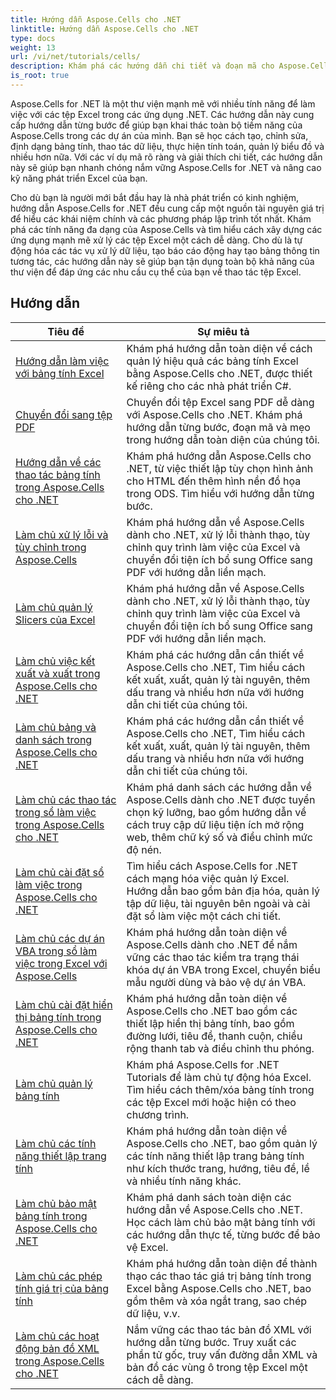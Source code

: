 ```yaml
---
title: Hướng dẫn Aspose.Cells cho .NET
linktitle: Hướng dẫn Aspose.Cells cho .NET
type: docs
weight: 13
url: /vi/net/tutorials/cells/
description: Khám phá các hướng dẫn chi tiết và đoạn mã cho Aspose.Cells dành cho .NET, bao gồm cách tạo, chỉnh sửa, chuyển đổi, in và quản lý bảng tính Excel.
is_root: true
---
```


Aspose.Cells for .NET là một thư viện mạnh mẽ với nhiều tính năng để làm việc với các tệp Excel trong các ứng dụng .NET. Các hướng dẫn này cung cấp hướng dẫn từng bước để giúp bạn khai thác toàn bộ tiềm năng của Aspose.Cells trong các dự án của mình. Bạn sẽ học cách tạo, chỉnh sửa, định dạng bảng tính, thao tác dữ liệu, thực hiện tính toán, quản lý biểu đồ và nhiều hơn nữa. Với các ví dụ mã rõ ràng và giải thích chi tiết, các hướng dẫn này sẽ giúp bạn nhanh chóng nắm vững Aspose.Cells for .NET và nâng cao kỹ năng phát triển Excel của bạn.

Cho dù bạn là người mới bắt đầu hay là nhà phát triển có kinh nghiệm, hướng dẫn Aspose.Cells for .NET đều cung cấp một nguồn tài nguyên giá trị để hiểu các khái niệm chính và các phương pháp lập trình tốt nhất. Khám phá các tính năng đa dạng của Aspose.Cells và tìm hiểu cách xây dựng các ứng dụng mạnh mẽ xử lý các tệp Excel một cách dễ dàng. Cho dù là tự động hóa các tác vụ xử lý dữ liệu, tạo báo cáo động hay tạo bảng thông tin tương tác, các hướng dẫn này sẽ giúp bạn tận dụng toàn bộ khả năng của thư viện để đáp ứng các nhu cầu cụ thể của bạn về thao tác tệp Excel.

## Hướng dẫn
| Tiêu đề | Sự miêu tả |
| --- | --- |
| [Hướng dẫn làm việc với bảng tính Excel](./guide-to-working-with-excel-worksheets/) | Khám phá hướng dẫn toàn diện về cách quản lý hiệu quả các bảng tính Excel bằng Aspose.Cells cho .NET, được thiết kế riêng cho các nhà phát triển C#. |
| [Chuyển đổi sang tệp PDF](./conversion-to-pdf-file/) | Chuyển đổi tệp Excel sang PDF dễ dàng với Aspose.Cells cho .NET. Khám phá hướng dẫn từng bước, đoạn mã và mẹo trong hướng dẫn toàn diện của chúng tôi. |
| [Hướng dẫn về các thao tác bảng tính trong Aspose.Cells cho .NET](./guide-worksheet-operations/) | Khám phá hướng dẫn Aspose.Cells cho .NET, từ việc thiết lập tùy chọn hình ảnh cho HTML đến thêm hình nền đồ họa trong ODS. Tìm hiểu với hướng dẫn từng bước. |
| [Làm chủ xử lý lỗi và tùy chỉnh trong Aspose.Cells](./mastering-error-handling-and-customization/) | Khám phá hướng dẫn về Aspose.Cells dành cho .NET, xử lý lỗi thành thạo, tùy chỉnh quy trình làm việc của Excel và chuyển đổi tiện ích bổ sung Office sang PDF với hướng dẫn liền mạch. |
| [Làm chủ quản lý Slicers của Excel](./mastering-excel-slicers-management/) | Khám phá hướng dẫn về Aspose.Cells dành cho .NET, xử lý lỗi thành thạo, tùy chỉnh quy trình làm việc của Excel và chuyển đổi tiện ích bổ sung Office sang PDF với hướng dẫn liền mạch. |
| [Làm chủ việc kết xuất và xuất trong Aspose.Cells cho .NET](./mastering-rendering-and-exporting/) | Khám phá các hướng dẫn cần thiết về Aspose.Cells cho .NET, Tìm hiểu cách kết xuất, xuất, quản lý tài nguyên, thêm dấu trang và nhiều hơn nữa với hướng dẫn chi tiết của chúng tôi. |
| [Làm chủ bảng và danh sách trong Aspose.Cells cho .NET](./mastering-tables-and-lists/) | Khám phá các hướng dẫn cần thiết về Aspose.Cells cho .NET, Tìm hiểu cách kết xuất, xuất, quản lý tài nguyên, thêm dấu trang và nhiều hơn nữa với hướng dẫn chi tiết của chúng tôi. |
| [Làm chủ các thao tác trong sổ làm việc trong Aspose.Cells cho .NET](./mastering-workbook-operations/) | Khám phá danh sách các hướng dẫn về Aspose.Cells dành cho .NET được tuyển chọn kỹ lưỡng, bao gồm hướng dẫn về cách truy cập dữ liệu tiện ích mở rộng web, thêm chữ ký số và điều chỉnh mức độ nén. |
| [Làm chủ cài đặt sổ làm việc trong Aspose.Cells cho .NET](./mastering-workbook-settings/) | Tìm hiểu cách Aspose.Cells for .NET cách mạng hóa việc quản lý Excel. Hướng dẫn bao gồm bản địa hóa, quản lý tập dữ liệu, tài nguyên bên ngoài và cài đặt sổ làm việc một cách chi tiết. |
| [Làm chủ các dự án VBA trong sổ làm việc trong Excel với Aspose.Cells](./mastering-workbook-vba-project/) | Khám phá hướng dẫn toàn diện về Aspose.Cells dành cho .NET để nắm vững các thao tác kiểm tra trạng thái khóa dự án VBA trong Excel, chuyển biểu mẫu người dùng và bảo vệ dự án VBA. |
| [Làm chủ cài đặt hiển thị bảng tính trong Aspose.Cells cho .NET](./mastering-worksheet-display-settings/) | Khám phá hướng dẫn toàn diện về Aspose.Cells cho .NET bao gồm các thiết lập hiển thị bảng tính, bao gồm đường lưới, tiêu đề, thanh cuộn, chiều rộng thanh tab và điều chỉnh thu phóng. |
| [Làm chủ quản lý bảng tính](./mastering-worksheet-management/) | Khám phá Aspose.Cells for .NET Tutorials để làm chủ tự động hóa Excel. Tìm hiểu cách thêm/xóa bảng tính trong các tệp Excel mới hoặc hiện có theo chương trình. |
| [Làm chủ các tính năng thiết lập trang tính](./mastering-worksheet-page-setup-features/) | Khám phá hướng dẫn toàn diện về Aspose.Cells cho .NET, bao gồm quản lý các tính năng thiết lập trang bảng tính như kích thước trang, hướng, tiêu đề, lề và nhiều tính năng khác. |
| [Làm chủ bảo mật bảng tính trong Aspose.Cells cho .NET](./mastering-worksheet-security/) | Khám phá danh sách toàn diện các hướng dẫn về Aspose.Cells cho .NET. Học cách làm chủ bảo mật bảng tính với các hướng dẫn thực tế, từng bước để bảo vệ Excel. |
| [Làm chủ các phép tính giá trị của bảng tính](./mastering-worksheet-value-operations/) | Khám phá hướng dẫn toàn diện để thành thạo các thao tác giá trị bảng tính trong Excel bằng Aspose.Cells cho .NET, bao gồm thêm và xóa ngắt trang, sao chép dữ liệu, v.v. |
| [Làm chủ các hoạt động bản đồ XML trong Aspose.Cells cho .NET](./master-xml-map-operations/) | Nắm vững các thao tác bản đồ XML với hướng dẫn từng bước. Truy xuất các phần tử gốc, truy vấn đường dẫn XML và bản đồ các vùng ô trong tệp Excel một cách dễ dàng. |
